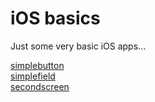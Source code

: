 # iOS basics

Just some very basic iOS apps...

[simplebutton](simplebutton/)  
[simplefield](simplefield/)  
[secondscreen](secondscreen/)
